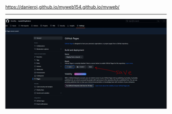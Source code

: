 <a href="https://danieroj.github.io/myweb154.github.io/myweb/">
https://danieroj.github.io/myweb154.github.io/myweb/
</a>

<hr>

![code_minimap](wuiose.PNG)

